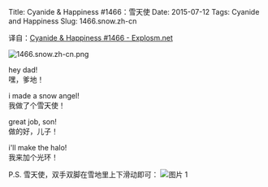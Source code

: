 Title: Cyanide & Happiness #1466：雪天使
Date: 2015-07-12
Tags: Cyanide and Happiness
Slug: 1466.snow.zh-cn

译自：[Cyanide & Happiness #1466 - Explosm.net](http://explosm.net/comics/1466/)


![1466.snow.zh-cn.png](/static/images/comics/1466.snow.zh-cn.png)



hey dad!        
嘿，爹地！

i made a snow angel!        
我做了个雪天使！

great job, son!     
做的好，儿子！

i'll make the halo!     
我来加个光环！




P.S. 雪天使，双手双脚在雪地里上下滑动即可：
![图片 1][1]

  [1]: http://qstatic.shanbay.com/media/media_store/forum/0fd0e1ddd33e77689f939144947558a6.jpg
